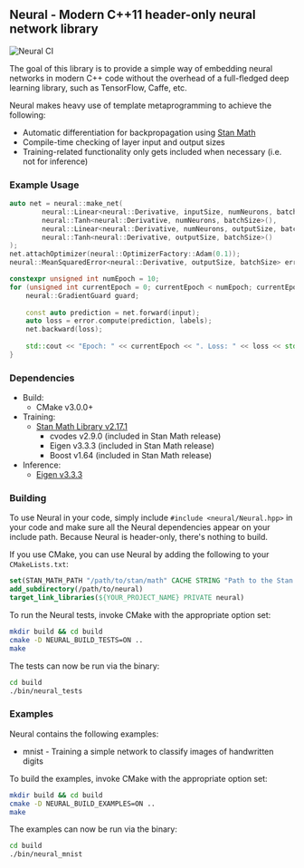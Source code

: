 ## Neural - Modern C++11 header-only neural network library
![Neural CI](https://github.com/MathiasStokholm/neural/workflows/Neural%20CI/badge.svg?branch=master)

The goal of this library is to provide a simple way of embedding neural networks in modern C++ 
code without the overhead of a full-fledged deep learning library, such as TensorFlow, Caffe, etc.

Neural makes heavy use of template metaprogramming to achieve the following:
 * Automatic differentiation for backpropagation using [Stan Math](https://github.com/stan-dev/math)
 * Compile-time checking of layer input and output sizes
 * Training-related functionality only gets included when necessary (i.e. not for inference)
 
### Example Usage
```c++
auto net = neural::make_net(
        neural::Linear<neural::Derivative, inputSize, numNeurons, batchSize, false>(),
        neural::Tanh<neural::Derivative, numNeurons, batchSize>(),
        neural::Linear<neural::Derivative, numNeurons, outputSize, batchSize, false>(),
        neural::Tanh<neural::Derivative, outputSize, batchSize>()
);
net.attachOptimizer(neural::OptimizerFactory::Adam(0.1));
neural::MeanSquaredError<neural::Derivative, outputSize, batchSize> error;

constexpr unsigned int numEpoch = 10;
for (unsigned int currentEpoch = 0; currentEpoch < numEpoch; currentEpoch++) {
    neural::GradientGuard guard;
    
    const auto prediction = net.forward(input);
    auto loss = error.compute(prediction, labels);
    net.backward(loss);
    
    std::cout << "Epoch: " << currentEpoch << ". Loss: " << loss << std::endl;
} 
```

### Dependencies
 * Build:
   * CMake v3.0.0+
 * Training:
   * [Stan Math Library v2.17.1](https://github.com/stan-dev/math)
     * cvodes v2.9.0 (included in Stan Math release)
     * Eigen v3.3.3 (included in Stan Math release)
     * Boost v1.64 (included in Stan Math release)
 * Inference:
   * [Eigen v3.3.3](https://github.com/eigenteam/eigen-git-mirror)
   

### Building
To use Neural in your code, simply include `#include <neural/Neural.hpp>` in your code 
and make sure all the Neural dependencies appear on your include path. Because Neural is 
header-only, there's nothing to build. 

If you use CMake, you can use Neural by adding the following to your `CMakeLists.txt`:
```cmake
set(STAN_MATH_PATH "/path/to/stan/math" CACHE STRING "Path to the Stan Math repository")
add_subdirectory(/path/to/neural)
target_link_libraries(${YOUR_PROJECT_NAME} PRIVATE neural)
```

To run the Neural tests, invoke CMake with the appropriate option set:
```bash
mkdir build && cd build
cmake -D NEURAL_BUILD_TESTS=ON ..
make
```

The tests can now be run via the binary:
```bash
cd build
./bin/neural_tests
```  

### Examples
Neural contains the following examples:
 * mnist - Training a simple network to classify images of handwritten digits
 
To build the examples, invoke CMake with the appropriate option set:
```bash
mkdir build && cd build
cmake -D NEURAL_BUILD_EXAMPLES=ON ..
make
```

The examples can now be run via the binary:
```bash
cd build
./bin/neural_mnist
```
